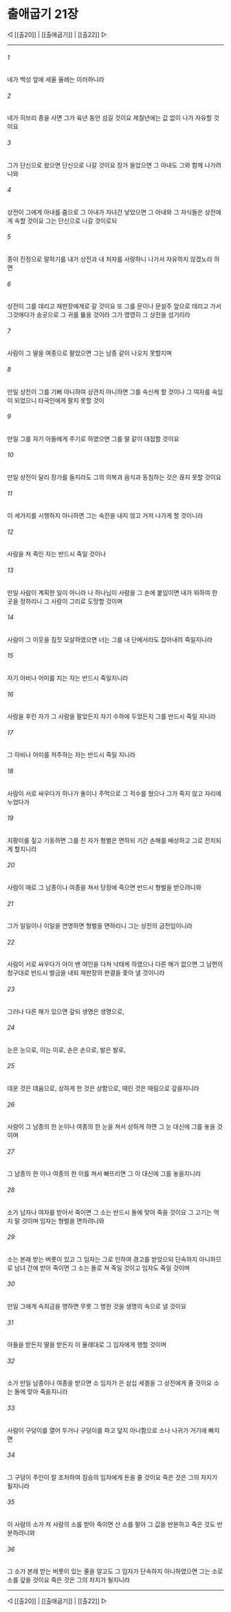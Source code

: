 # 출애굽기 21장

◁ [[출20]] | [[출애굽기]] | [[출22]] ▷
***

###### 1
네가 백성 앞에 세울 율례는 이러하니라

###### 2
네가 히브리 종을 사면 그가 육년 동안 섬길 것이요 제칠년에는 값 없이 나가 자유할 것이요

###### 3
그가 단신으로 왔으면 단신으로 나갈 것이요 장가 들었으면 그 아내도 그와 함께 나가려니와

###### 4
상전이 그에게 아내를 줌으로 그 아내가 자녀간 낳았으면 그 아내와 그 자식들은 상전에게 속할 것이요 그는 단신으로 나갈 것이로되

###### 5
종이 진정으로 말하기를 내가 상전과 내 처자를 사랑하니 나가서 자유하지 않겠노라 하면

###### 6
상전이 그를 데리고 재판장에게로 갈 것이요 또 그를 문이나 문설주 앞으로 데리고 가서 그것에다가 송곳으로 그 귀를 뚫을 것이라 그가 영영히 그 상전을 섬기리라

###### 7
사람이 그 딸을 여종으로 팔았으면 그는 남종 같이 나오지 못할지며

###### 8
만일 상전이 그를 기뻐 아니하여 상관치 아니하면 그를 속신케 할 것이나 그 여자를 속임이 되었으니 타국인에게 팔지 못할 것이

###### 9
만일 그를 자기 아들에게 주기로 하였으면 그를 딸 같이 대접할 것이요

###### 10
만일 상전이 달리 장가를 들지라도 그의 의복과 음식과 동침하는 것은 끊지 못할 것이요

###### 11
이 세가지를 시행하지 아니하면 그는 속전을 내지 않고 거저 나가게 할 것이니라

###### 12
사람을 쳐 죽인 자는 반드시 죽일 것이나

###### 13
만일 사람이 계획한 일이 아니라 나 하나님이 사람을 그 손에 붙임이면 내가 위하여 한 곳을 정하리니 그 사람이 그리로 도망할 것이며

###### 14
사람이 그 이웃을 짐짓 모살하였으면 너는 그를 내 단에서라도 잡아내려 죽일지니라

###### 15
자기 아비나 어미를 치는 자는 반드시 죽일지니라

###### 16
사람을 후린 자가 그 사람을 팔았든지 자기 수하에 두었든지 그를 반드시 죽일 지니라

###### 17
그 아비나 어미를 저주하는 자는 반드시 죽일 지니라

###### 18
사람이 서로 싸우다가 하나가 돌이나 주먹으로 그 적수를 쳤으나 그가 죽지 않고 자리에 누었다가

###### 19
지팡이를 짚고 기동하면 그를 친 자가 형벌은 면하되 기간 손해를 배상하고 그로 전치되게 할지니라

###### 20
사람이 매로 그 남종이나 여종을 쳐서 당장에 죽으면 반드시 형벌을 받으려니와

###### 21
그가 일일이나 이일을 연명하면 형벌을 면하리니 그는 상전의 금전임이니라

###### 22
사람이 서로 싸우다가 아이 밴 여인을 다쳐 낙태케 하였으나 다른 해가 없으면 그 남편의 청구대로 반드시 벌금을 내되 재판장의 판결을 좇아 낼 것이니라

###### 23
그러나 다른 해가 있으면 갚되 생명은 생명으로,

###### 24
눈은 눈으로, 이는 이로, 손은 손으로, 발은 발로,

###### 25
데운 것은 데움으로, 상하게 한 것은 상함으로, 때린 것은 때림으로 갚을지니라

###### 26
사람이 그 남종의 한 눈이나 여종의 한 눈을 쳐서 상하게 하면 그 눈 대신에 그를 놓을 것이며

###### 27
그 남종의 한 이나 여종의 한 이를 쳐서 빠뜨리면 그 이 대신에 그를 놓을지니라

###### 28
소가 남자나 여자를 받아서 죽이면 그 소는 반드시 돌에 맞아 죽을 것이요 그 고기는 먹지 말 것이며 임자는 형벌을 면하려니와

###### 29
소는 본래 받는 버릇이 있고 그 임자는 그로 인하여 경고를 받았으되 단속하지 아니하므로 남녀 간에 받아 죽이면 그 소는 돌로 쳐 죽일 것이고 임자도 죽일 것이며

###### 30
만일 그에게 속죄금을 명하면 무릇 그 명한 것을 생명의 속으로 낼 것이요

###### 31
아들을 받든지 딸을 받든지 이 율례대로 그 임자에게 행할 것이며

###### 32
소가 만일 남종이나 여종을 받으면 소 임자가 은 삼십 세겔을 그 상전에게 줄 것이요 소는 돌에 맞아 죽을지니라

###### 33
사람이 구덩이를 열어 두거나 구덩이를 파고 덮지 아니함으로 소나 나귀가 거기에 빠지면

###### 34
그 구덩이 주인이 잘 조처하여 짐승의 임자에게 돈을 줄 것이요 죽은 것은 그의 차지가 될지니라

###### 35
이 사람의 소가 저 사람의 소를 받아 죽이면 산 소를 팔아 그 값을 반분하고 죽은 것도 반분하려니와

###### 36
그 소가 본래 받는 버릇이 있는 줄을 알고도 그 임자가 단속하지 아니하였으면 그는 소로 소를 갚을 것이요 죽은 것은 그의 차지가 될지니라

***
◁ [[출20]] | [[출애굽기]] | [[출22]] ▷